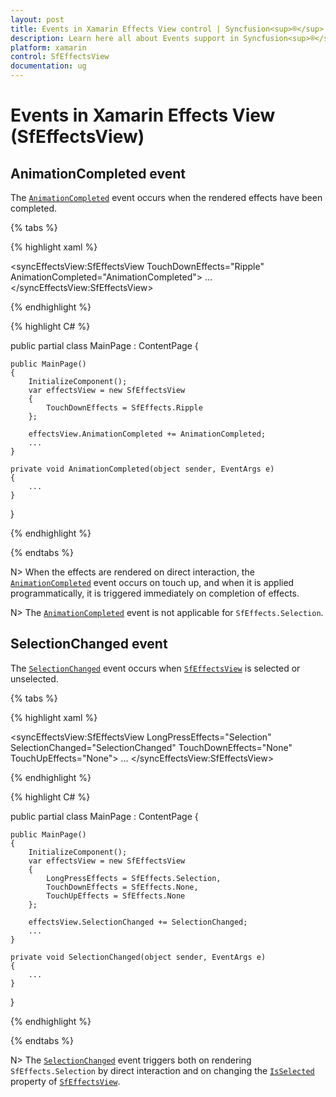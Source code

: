```yaml
---
layout: post
title: Events in Xamarin Effects View control | Syncfusion<sup>®</sup>
description: Learn here all about Events support in Syncfusion<sup>®</sup> Xamarin Effects View (SfEffectsView) control and more.
platform: xamarin
control: SfEffectsView
documentation: ug
---
```


# Events in Xamarin Effects View (SfEffectsView)

## AnimationCompleted event

The [`AnimationCompleted`](https://help.syncfusion.com/cr/xamarin/Syncfusion.XForms.EffectsView.SfEffectsView.html) event occurs when the rendered effects have been completed.

{% tabs %} 

{% highlight xaml %} 

<syncEffectsView:SfEffectsView
    TouchDownEffects="Ripple"
    AnimationCompleted="AnimationCompleted">
    ...
</syncEffectsView:SfEffectsView>
  
{% endhighlight %}

{% highlight C# %} 

public partial class MainPage : ContentPage
{

    public MainPage()
    {
        InitializeComponent();
        var effectsView = new SfEffectsView
        {
            TouchDownEffects = SfEffects.Ripple
        };

        effectsView.AnimationCompleted += AnimationCompleted;
        ...
    }

    private void AnimationCompleted(object sender, EventArgs e)
    {
        ...
    }
}

{% endhighlight %}

{% endtabs %}

N> When the effects are rendered on direct interaction, the [`AnimationCompleted`](https://help.syncfusion.com/cr/xamarin/Syncfusion.XForms.EffectsView.SfEffectsView.html) event occurs on touch up, and when it is applied programmatically, it is triggered immediately on completion of effects.

N> The [`AnimationCompleted`](https://help.syncfusion.com/cr/xamarin/Syncfusion.XForms.EffectsView.SfEffectsView.html) event is not applicable for `SfEffects.Selection`.

## SelectionChanged event

The [`SelectionChanged`](https://help.syncfusion.com/cr/xamarin/Syncfusion.XForms.EffectsView.SfEffectsView.html) event occurs when [`SfEffectsView`](https://help.syncfusion.com/cr/xamarin/Syncfusion.XForms.EffectsView.SfEffectsView.html) is selected or unselected.

{% tabs %} 

{% highlight xaml %} 

<syncEffectsView:SfEffectsView
    LongPressEffects="Selection"
    SelectionChanged="SelectionChanged"
    TouchDownEffects="None"
    TouchUpEffects="None">
    ...
</syncEffectsView:SfEffectsView>
  
{% endhighlight %}

{% highlight C# %} 

public partial class MainPage : ContentPage
{

    public MainPage()
    {
        InitializeComponent();
        var effectsView = new SfEffectsView
        {
            LongPressEffects = SfEffects.Selection,
            TouchDownEffects = SfEffects.None,
            TouchUpEffects = SfEffects.None
        };

        effectsView.SelectionChanged += SelectionChanged;
        ...
    }

    private void SelectionChanged(object sender, EventArgs e)
    {
        ...
    }
}

{% endhighlight %}

{% endtabs %}

N> The [`SelectionChanged`](https://help.syncfusion.com/cr/xamarin/Syncfusion.XForms.EffectsView.SfEffectsView.html) event triggers both on rendering `SfEffects.Selection` by direct interaction and on changing the [`IsSelected`](https://help.syncfusion.com/cr/xamarin/Syncfusion.XForms.EffectsView.SfEffectsView.html#Syncfusion_XForms_EffectsView_SfEffectsView_IsSelected) property of [`SfEffectsView`](https://help.syncfusion.com/cr/xamarin/Syncfusion.XForms.EffectsView.SfEffectsView.html).
